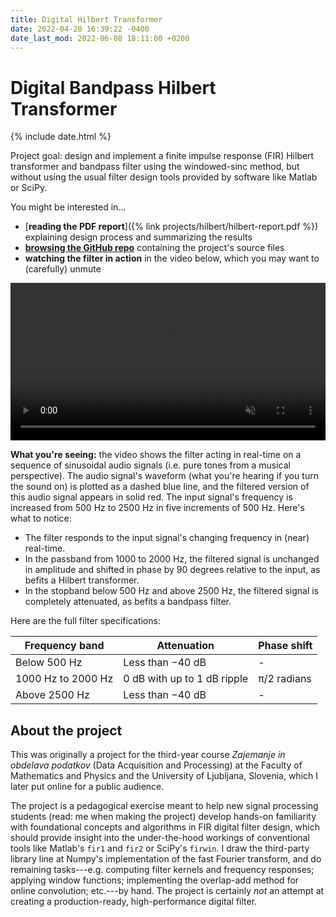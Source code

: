 ```yaml
---
title: Digital Hilbert Transformer
date: 2022-04-20 16:39:22 -0400
date_last_mod: 2022-06-08 18:11:00 +0200
---
```

# Digital Bandpass Hilbert Transformer 

{% include date.html %}

Project goal: design and implement a finite impulse response (FIR) Hilbert transformer and bandpass filter using the windowed-sinc method, but without using the usual filter design tools provided by software like Matlab or SciPy.

You might be interested in...

- [**reading the PDF report**]({% link projects/hilbert/hilbert-report.pdf %}) explaining design process and summarizing the results
- [**browsing the GitHub repo**](https://github.com/ejmastnak/hilbert-bandpass)  containing the project's source files
- **watching the filter in action** in the video below, which you may want to (carefully) unmute

<video controls muted width="100%">
  <source src="/assets/video/hilbert/realtime-demo.mp4" type="video/mp4">
</video>

**What you're seeing:** the video shows the filter acting in real-time on a sequence of sinusoidal audio signals (i.e. pure tones from a musical perspective).
The audio signal's waveform (what you're hearing if you turn the sound on) is plotted as a dashed blue line, and the filtered version of this audio signal appears in solid red.
The input signal's frequency is increased from 500 Hz to 2500 Hz in five increments of 500 Hz.
Here's what to notice:

- The filter responds to the input signal's changing frequency in (near) real-time.
- In the passband from 1000 to 2000 Hz, the filtered signal is unchanged in amplitude and shifted in phase by 90 degrees relative to the input, as befits a Hilbert transformer.
- In the stopband below 500 Hz and above 2500 Hz, the filtered signal is completely attenuated, as befits a bandpass filter.

Here are the full filter specifications:

| Frequency band | Attenuation | Phase shift |
| - | - | - |
| Below 500 Hz | Less than −40 dB | - |
| 1000 Hz to 2000 Hz | 0 dB with up to 1 dB ripple | π/2 radians |
| Above 2500 Hz | Less than −40 dB | - |

## About the project

This was originally a project for the third-year course *Zajemanje in obdelava podatkov* (Data Acquisition and Processing) at the Faculty of Mathematics and Physics and the University of Ljubljana, Slovenia, which I later put online for a public audience.

The project is a pedagogical exercise meant to help new signal processing students (read: me when making the project) develop hands-on familiarity with foundational concepts and algorithms in FIR digital filter design, which should provide insight into the under-the-hood workings of conventional tools like Matlab's `fir1` and `fir2` or SciPy's `firwin`.
I draw the third-party library line at Numpy's implementation of the fast Fourier transform, and do remaining tasks---e.g. computing filter kernels and frequency responses; applying window functions; implementing the overlap-add method for online convolution; etc.---by hand.
The project is certainly *not* an attempt at creating a production-ready, high-performance digital filter.

